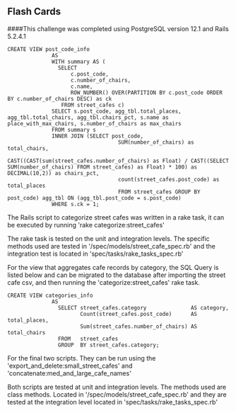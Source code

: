 ##  Flash Cards

####This challenge was completed using PostgreSQL version 12.1 and Rails 5.2.4.1

```
CREATE VIEW post_code_info
              AS
              WITH summary AS (
                SELECT
                    c.post_code,
                    c.number_of_chairs,
                    c.name,
                    ROW_NUMBER() OVER(PARTITION BY c.post_code ORDER BY c.number_of_chairs DESC) as ck
                 FROM street_cafes c)
              SELECT s.post_code, agg_tbl.total_places, agg_tbl.total_chairs, agg_tbl.chairs_pct, s.name as place_with_max_chairs, s.number_of_chairs as max_chairs
              FROM summary s
              INNER JOIN (SELECT post_code,
                                   SUM(number_of_chairs) as total_chairs,
                                   CAST((CAST(sum(street_cafes.number_of_chairs) as Float) / CAST((SELECT SUM(number_of_chairs) FROM street_cafes) as Float) * 100) as DECIMAL(10,2)) as chairs_pct,
                                   count(street_cafes.post_code) as total_places
                                   FROM street_cafes GROUP BY post_code) agg_tbl ON (agg_tbl.post_code = s.post_code)
              WHERE s.ck = 1;
```

The Rails script to categorize street cafes was written in a rake task, it can be executed by running 'rake categorize:street_cafes'

The rake task is tested on the unit and integration levels. The specific methods used are tested in '/spec/models/street_cafe_spec.rb' and the integration test is located in 'spec/tasks/rake_tasks_spec.rb'

For the view that aggregates cafe records by category, the SQL Query is listed below and can be migrated to the database after importing the street cafe csv, and then running the 'categorize:street_cafes' rake task.

```
CREATE VIEW categories_info
              AS
                SELECT street_cafes.category              AS category,
                       Count(street_cafes.post_code)      AS total_places,
                       Sum(street_cafes.number_of_chairs) AS total_chairs
                FROM   street_cafes
                GROUP  BY street_cafes.category;
```

For the final two scripts. They can be run using the 'export_and_delete:small_street_cafes' and 'concatenate:med_and_large_cafe_names'

Both scripts are tested at unit and integration levels. The methods used are class methods. Located in '/spec/models/street_cafe_spec.rb' and they are tested at the integration level located in 'spec/tasks/rake_tasks_spec.rb'
